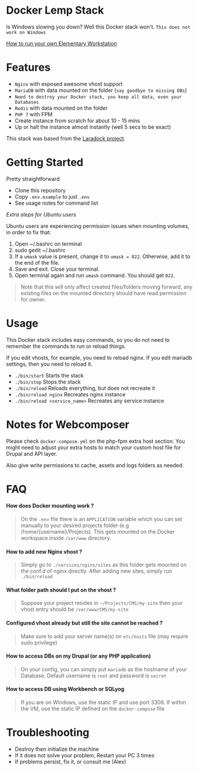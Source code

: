 # Docker Lemp Stack

Is Windows slowing you down? Well this Docker stack won't.
`This does not work on Windows`

[How to run your own Elementary Workstation](docs/elementary.md)

# Features

* `Nginx` with exposed awesome vhost support
* `MariaDB` with data mounted on the folder (`say goodbye to missing DBs`)
* `Need to destroy your Docker stack, you keep all data, even your Databases`
* `Redis` with data mounted on the folder
* `PHP 7` with FPM
* Create instance from scratch for about 10 - 15 mins
* Up or halt the instance almost instantly (well 5 secs to be exact)

This stack was based from the [Laradock project](https://github.com/laradock/laradock).

# Getting Started

Pretty straightforward

* Clone this repository
* Copy `.env.example` to just `.env`
* See usage notes for command list

*Extra steps for Ubuntu users*

Ubuntu users are experiencing permission issues when mounting volumes, in order to fix that:
1. Open ~/.bashrc on terminal
2. sudo gedit ~/.bashrc
3. If a `umask` value is present, change it to `umask = 022`. Otherwise, add it to the end of the file.
4. Save and exit. Close your terminal.
5. Open terminal again and run `umask` command. You should get `022`.

> Note that this will only affect created files/folders moving forward, any existing files on the mounted directory should have read permission for owner.

# Usage

This Docker stack includes easy commands, so you do not need to remember the
commands to run or reload things.

If you edit vhosts, for example, you need to reload nginx. If you edit mariadb
settings, then you need to reload it.

* `./bin/start` Starts the stack
* `./bin/stop` Stops the stack
* `./bin/reload` Reloads everything, but does not recreate it
* `./bin/reload nginx` Recreates nginx instance
* `./bin/reload <service_name>` Recreates any service instance

# Notes for Webcomposer

Please check `docker-compose.yml` on the php-fpm extra host section. You might
need to adjust your extra hosts to match your custom host file for Drupal and
API layer.

Also give write permissions to cache, assets and logs folders as needed.

# FAQ

#### How does Docker mounting work ?

> On the `.env` file there is an `APPLICATION` variable which you can set manually to your desired projects folder (e.g /home/{username}/Projects).
> This gets mounted on the Docker workspace inside `/var/www` directory.

#### How to add new Nginx vhost ?

> Simply go to `./services/nginx/sites` as this folder gets mounted on the conf.d of nginx directly. After adding new sites, simply run `./bin/reload`

#### What folder path should I put on the vhost ?

> Suppose your project resides in `~/Projects/CMS/my-site` then your vhost entry should be `/var/www/CMS/my-site`

#### Configured vhost already but still the site cannot be reached ?

> Make sure to add your server name(s) on `etc/hosts` file (may require sudo privilege)

#### How to access DBs on my Drupal (or any PHP application)

> On your config, you can simply put `mariadb` as the hostname of your Database. Default username is `root` and password is `secret`

#### How to access DB using Workbench or SQLyog

> If you are on Windows, use the static IP and use port 3306. If within the VM, use the static IP defined on the `docker-compose` file

# Troubleshooting

* Destroy then initialize the machine
* If it does not solve your problem, Restart your PC 3 times
* If problems persist, fix it, or consult me (Alex)
